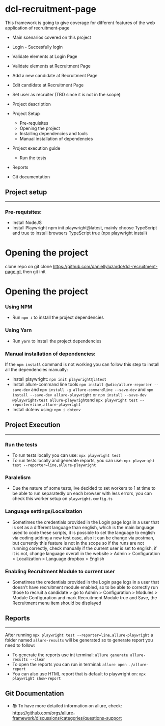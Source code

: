 # dcl-recruitment-page
This framework is going to give coverage for different features of the web application of recruitment-page
* Main scenarios covered on this project
* Login - Succesfully login
* Validate elements at Login Page
* Validate elements at Recruitment Page
* Add a new candidate at Recruitment Page
* Edit candidate at Recruitment Page
* Set user as recruiter (TBD since it is not in the scope)

* Project description
* Project Setup
  * Pre-requisites
  * Opening the project
  * Installing dependencies and tools
  * Manual installation of dependencies

* Project execution guide
    * Run the tests
* Reports
* Git documentation

## Project setup
---------------------
### Pre-requisites: 
* Install NodeJS
* Install Playwright
    npm init playwright@latest, mainly choose TypeScript and true to install browsers
	TypeScript
	true (npx playwright install)

# Opening the project
clone repo on git clone https://github.com/daniellyluzardo/dcl-recruitment-page.git then
git init

# Opening the project
### Using NPM

- Run `npm i` to install the project dependencies

### Using Yarn

- Run `yarn` to install the project dependencies

### Manual installation of dependencies:
If the `npm install` command is not working you can follow this step to install all the dependencies manually:
* Install playwright: `npm init playwright@latest`
* Install allure-command line tools `npm install @wdio/allure-reporter --save-dev` and 
`npm install -g allure-commandline --save-dev` and 
`npm install --save-dev allure-playwright` or
`npm install --save-dev @playwright/test allure-playwright`and
`npx playwright test --reporter=line,allure-playwright`
* Install dotenv using: `npm i dotenv`

## Project Execution
---------------------

### Run the tests
* To run tests locally you can use: `npx playwright test`
* To run tests locally and generate reports, you can use: `npx playwright test --reporter=line,allure-playwright`

### Paralelism
* Due the nature of some tests, Ive decided to set workers to 1 at time to be able to run separatedly on each browser with less errors, you can check this worker setup on `playwright.config.ts`

### Language settings/Localization
* Sometimes the credentials provided in the Login page logs in a user that is set as a different language than english, which is the main language used to code these scripts, it is possible to set the language to english via coding adding a new test case, also it can be change via postman, but currently this feature is not in the scope so if the runs are not running correctly, check manually if the current user is set to english, if it is not, change language overall in the website > Admin > Configuration > Localization > Language dropbox > English

### Enabling Recruitment Module to current user
* Sometimes the credentials provided in the Login page logs in a user that doesn't have recruitment module enabled, so to be able to correctly run those to recruit a candidate > go to Admin > Configuration > Modules > Module Configuration and mark Recruitment Module true and Save, the Recruitment menu item should be displayed

## Reports
---------------------
After running `npx playwright test --reporter=line,allure-playwright` a folder named `allure-results` will be generated so to generate report you need to follow:
* To generate the reports use int terminal: `allure generate allure-results --clean`
* To open the reports you can run in terminal: `allure open ./allure-report`
* You can also use HTML report that is default to playwright on: `npx playwright show-report`

## Git Documentation
* 📚 To have more detailed information on allure, check: https://github.com/orgs/allure-framework/discussions/categories/questions-support